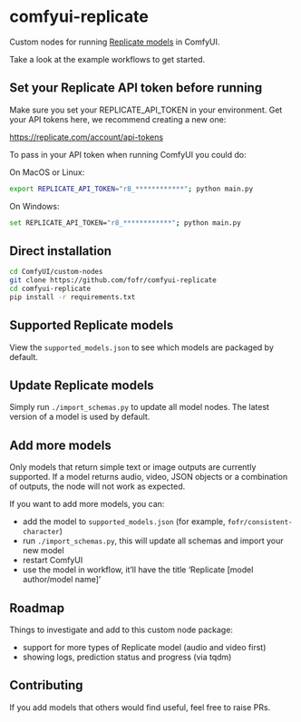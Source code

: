 # comfyui-replicate

Custom nodes for running [Replicate models](https://replicate.com/explore) in ComfyUI.

Take a look at the example workflows to get started.

## Set your Replicate API token before running

Make sure you set your REPLICATE_API_TOKEN in your environment. Get your API tokens here, we recommend creating a new one:

https://replicate.com/account/api-tokens

To pass in your API token when running ComfyUI you could do:

On MacOS or Linux:

```sh
export REPLICATE_API_TOKEN="r8_************"; python main.py
```

On Windows:

```sh
set REPLICATE_API_TOKEN="r8_************"; python main.py
```

## Direct installation

```sh
cd ComfyUI/custom-nodes
git clone https://github.com/fofr/comfyui-replicate
cd comfyui-replicate
pip install -r requirements.txt
```

## Supported Replicate models

View the `supported_models.json` to see which models are packaged by default.

## Update Replicate models

Simply run `./import_schemas.py` to update all model nodes. The latest version of a model is used by default.

## Add more models

Only models that return simple text or image outputs are currently supported. If a model returns audio, video, JSON objects or a combination of outputs, the node will not work as expected.

If you want to add more models, you can:

- add the model to `supported_models.json` (for example, `fofr/consistent-character`)
- run `./import_schemas.py`, this will update all schemas and import your new model
- restart ComfyUI
- use the model in workflow, it’ll have the title ‘Replicate [model author/model name]’

## Roadmap

Things to investigate and add to this custom node package:

- support for more types of Replicate model (audio and video first)
- showing logs, prediction status and progress (via tqdm)

## Contributing

If you add models that others would find useful, feel free to raise PRs.

